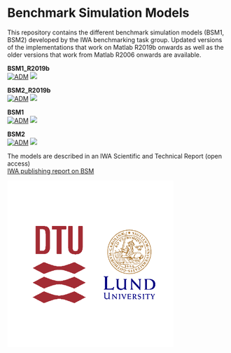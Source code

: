 # Benchmark Simulation Models

This repository contains the different benchmark simulation models (BSM1, BSM2) developed by the IWA benchmarking task group.
Updated versions of the implementations that work on Matlab R2019b onwards as well as the older versions that work from Matlab R2006 onwards are available.

<strong>BSM1_R2019b</strong>\
[![ADM](https://img.shields.io/badge/DOWNLOAD%20BSM1_R2019b-990000?style=for-the-badge)](https://github.com/wwtmodels/Benchmark-Simulation-Models/releases/download/BSM1_vR2019b/BSM1_R2019b.zip) [![](https://img.shields.io/github/downloads/wwtmodels/Benchmark-Simulation-Models/BSM1_vR2019b/total?color=990000&label=Downloads&style=for-the-badge)](https://github.com/wwtmodels/Benchmark-Simulation-Models) 

<strong>BSM2_R2019b</strong>\
[![ADM](https://img.shields.io/badge/DOWNLOAD%20BSM2_R2019b-990000?style=for-the-badge)](https://github.com/wwtmodels/Benchmark-Simulation-Models/releases/download/BSM2_vR2019b/BSM2_R2019b.zip) [![](https://img.shields.io/github/downloads/wwtmodels/Benchmark-Simulation-Models/BSM2_vR2019b/total?color=990000&label=Downloads&style=for-the-badge)](https://github.com/wwtmodels/Benchmark-Simulation-Models) 

<strong>BSM1</strong>\
[![ADM](https://img.shields.io/badge/DOWNLOAD%20BSM1-990000?style=for-the-badge)](https://github.com/wwtmodels/Benchmark-Simulation-Models/releases/download/BSM1_v1/BSM1.zip) [![](https://img.shields.io/github/downloads/wwtmodels/Benchmark-Simulation-Models/BSM1_v1/total?color=990000&label=Downloads&style=for-the-badge)](https://github.com/wwtmodels/Benchmark-Simulation-Models) 

<strong>BSM2</strong>\
[![ADM](https://img.shields.io/badge/DOWNLOAD%20BSM2-990000?style=for-the-badge)](https://github.com/wwtmodels/Benchmark-Simulation-Models/releases/download/BSM2_v1/BSM2.zip) [![](https://img.shields.io/github/downloads/wwtmodels/Benchmark-Simulation-Models/BSM2_v1/total?color=990000&label=Downloads&style=for-the-badge)](https://github.com/wwtmodels/Benchmark-Simulation-Models) 

The models are described in an IWA Scientific and Technical Report (open access)  
[IWA publishing report on BSM](https://iwaponline.com/ebooks/book-pdf/650794/wio9781780401171.pdf)

![logo](logo.png)
